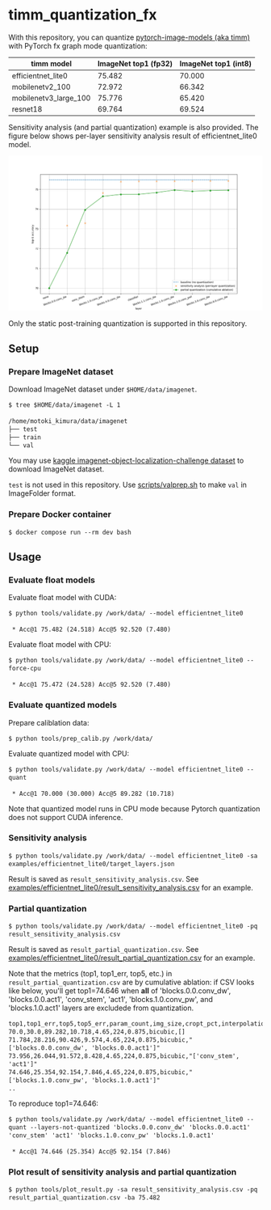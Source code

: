 # timm_quantization_fx

With this repository, you can quantize [pytorch-image-models (aka timm)](https://github.com/huggingface/pytorch-image-models)
with PyTorch fx graph mode quantization:

timm model | ImageNet top1 (fp32) | ImageNet top1 (int8)
-- | -- | --
efficientnet_lite0 | 75.482 | 70.000
mobilenetv2_100 | 72.972 | 66.342
mobilenetv3_large_100 | 75.776 | 65.420
resnet18 | 69.764 | 69.524

Sensitivity analysis (and partial quantization) example is also provided.
The figure below shows per-layer sensitivity analysis result of efficientnet_lite0 model.

![](examples/efficientnet_lite0/plot.png)

Only the static post-training quantization is supported in this repository.

## Setup

### Prepare ImageNet dataset

Download ImageNet dataset under `$HOME/data/imagenet`.

```
$ tree $HOME/data/imagenet -L 1

/home/motoki_kimura/data/imagenet
├── test
├── train
└── val
```

You may use [kaggle imagenet-object-localization-challenge dataset](https://www.kaggle.com/competitions/imagenet-object-localization-challenge/data)
to download ImageNet dataset.

`test` is not used in this repository. Use [scripts/valprep.sh](scripts/valprep.sh) to make `val` in ImageFolder format.

### Prepare Docker container

```
$ docker compose run --rm dev bash
```

## Usage

### Evaluate float models

Evaluate float model with CUDA:

```
$ python tools/validate.py /work/data/ --model efficientnet_lite0

 * Acc@1 75.482 (24.518) Acc@5 92.520 (7.480)
```

Evaluate float model with CPU:

```
$ python tools/validate.py /work/data/ --model efficientnet_lite0 --force-cpu

 * Acc@1 75.472 (24.528) Acc@5 92.520 (7.480)
```

### Evaluate quantized models

Prepare caliblation data:

```
$ python tools/prep_calib.py /work/data/
```

Evaluate quantized model with CPU:

```
$ python tools/validate.py /work/data/ --model efficientnet_lite0 --quant

 * Acc@1 70.000 (30.000) Acc@5 89.282 (10.718)
```

Note that quantized model runs in CPU mode because Pytorch quantization does not support CUDA inference.

### Sensitivity analysis

```
$ python tools/validate.py /work/data/ --model efficientnet_lite0 -sa examples/efficientnet_lite0/target_layers.json
```

Result is saved as `result_sensitivity_analysis.csv`.
See [examples/efficientnet_lite0/result_sensitivity_analysis.csv](examples/efficientnet_lite0/result_sensitivity_analysis.csv) for an example.

### Partial quantization

```
$ python tools/validate.py /work/data/ --model efficientnet_lite0 -pq result_sensitivity_analysis.csv
```

Result is saved as `result_partial_quantization.csv`.
See [examples/efficientnet_lite0/result_partial_quantization.csv](examples/efficientnet_lite0/result_partial_quantization.csv) for an example.

Note that the metrics (top1, top1_err, top5, etc.) in `result_partial_quantization.csv` are by cumulative ablation:
if CSV looks like below, you'll get top1=74.646 when **all** of 'blocks.0.0.conv_dw', 'blocks.0.0.act1', 'conv_stem', 'act1', 'blocks.1.0.conv_pw', and 'blocks.1.0.act1' layers are excludede from quantization.

```csv
top1,top1_err,top5,top5_err,param_count,img_size,cropt_pct,interpolation,layers_not_quantized
70.0,30.0,89.282,10.718,4.65,224,0.875,bicubic,[]
71.784,28.216,90.426,9.574,4.65,224,0.875,bicubic,"['blocks.0.0.conv_dw', 'blocks.0.0.act1']"
73.956,26.044,91.572,8.428,4.65,224,0.875,bicubic,"['conv_stem', 'act1']"
74.646,25.354,92.154,7.846,4.65,224,0.875,bicubic,"['blocks.1.0.conv_pw', 'blocks.1.0.act1']"
..
```

To reproduce top1=74.646:

```
$ python tools/validate.py /work/data/ --model efficientnet_lite0 --quant --layers-not-quantized 'blocks.0.0.conv_dw' 'blocks.0.0.act1' 'conv_stem' 'act1' 'blocks.1.0.conv_pw' 'blocks.1.0.act1'

 * Acc@1 74.646 (25.354) Acc@5 92.154 (7.846)
```

### Plot result of sensitivity analysis and partial quantization

```
$ python tools/plot_result.py -sa result_sensitivity_analysis.csv -pq result_partial_quantization.csv -ba 75.482
```
